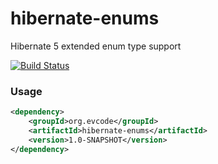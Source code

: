 # hibernate-enums
Hibernate 5 extended enum type support

[![Build Status](https://travis-ci.org/edmocosta/hibernate-enums.svg?branch=master)](https://travis-ci.org/edmocosta/hibernate-enums)

### Usage
```xml
<dependency>
    <groupId>org.evcode</groupId>
    <artifactId>hibernate-enums</artifactId>
    <version>1.0-SNAPSHOT</version>
</dependency>
```
